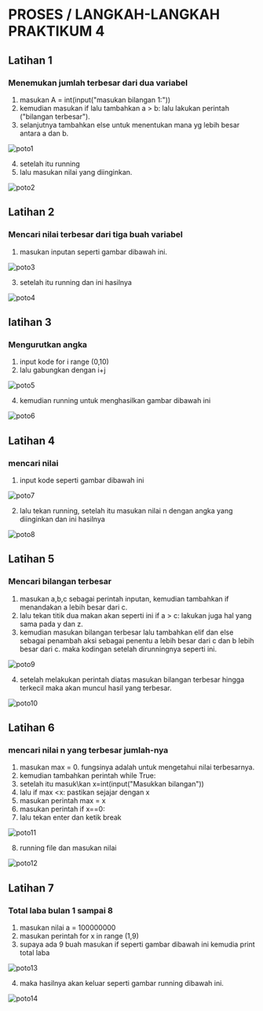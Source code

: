 # PROSES / LANGKAH-LANGKAH PRAKTIKUM 4

## Latihan 1
### Menemukan jumlah terbesar dari dua variabel
1. masukan A = int(input("masukan bilangan 1:"))
2. kemudian masukan if lalu tambahkan a > b: lalu lakukan perintah ("bilangan terbesar").
3. selanjutnya tambahkan else untuk menentukan mana yg lebih besar antara a dan b.

![poto1](foto/poto1.png)

4. setelah itu running
5. lalu masukan nilai yang diinginkan.

![poto2](foto/poto2.png)

## Latihan 2
### Mencari nilai terbesar dari tiga buah variabel
1. masukan inputan seperti gambar dibawah ini.

![poto3](foto/poto3.png)

3. setelah itu running dan ini hasilnya

![poto4](foto/poto4.png)

## latihan 3
### Mengurutkan angka
1. input kode for i range (0,10)
2. lalu gabungkan dengan i+j

![poto5](foto/poto5.png)

4. kemudian running untuk menghasilkan gambar dibawah ini

![poto6](foto/poto6.png)

## Latihan 4
### mencari nilai 
1. input kode seperti gambar dibawah ini

![poto7](foto/poto7.png)

2. lalu tekan running, setelah itu masukan nilai n dengan angka yang diinginkan dan ini hasilnya

![poto8](foto/poto8.png)

## Latihan 5
### Mencari bilangan terbesar
1. masukan a,b,c sebagai perintah inputan, kemudian tambahkan if menandakan a lebih besar dari c.
2. lalu tekan titik dua makan akan seperti ini if a > c: lakukan juga hal yang sama pada y dan z.
3. kemudian masukan bilangan terbesar lalu tambahkan elif dan else sebagai penambah aksi sebagai penentu a lebih besar dari c dan b lebih besar dari c. maka kodingan setelah dirunningnya seperti ini.

![poto9](foto/poto9.png)

4. setelah melakukan perintah diatas masukan bilangan terbesar hingga terkecil maka akan muncul hasil yang terbesar.

![poto10](foto/poto10.png)

## Latihan 6
### mencari nilai n yang terbesar jumlah-nya
1. masukan max = 0. fungsinya adalah untuk mengetahui nilai terbesarnya.
2. kemudian tambahkan perintah while True: 
3. setelah itu masuk\kan x=int(input("Masukkan bilangan"))
4. lalu if max <x: pastikan sejajar dengan x
5. masukan perintah max = x
6. masukan perintah if x==0:
7. lalu tekan enter dan ketik break

![poto11](foto/poto11.png)

8. running file dan masukan nilai

![poto12](foto/poto12.png)

## Latihan 7
### Total laba bulan 1 sampai 8
1. masukan nilai a = 100000000
2. masukan perintah for x in range (1,9)
3. supaya ada 9 buah masukan if seperti gambar dibawah ini kemudia print total laba

![poto13](foto/poto13.png)

4. maka hasilnya akan keluar seperti gambar running dibawah ini.

![poto14](foto/poto14.png)
